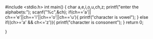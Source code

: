 #include <stdio.h>
int main()
{
    char a,e,i,o,u,ch,z;
    printf("enter the alphabets:");
    scanf("%c",&ch);
    if(ch=='a'|| ch=='e'||ch=='i'||ch=='o'||ch=='u'){
        printf("character is vowel");
    }
    else if((ch>='a' && ch<='z')){
        printf("character is consonent");
}
return 0;
    
}
